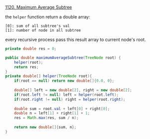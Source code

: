 [1120. Maximum Average Subtree](https://leetcode.com/problems/maximum-average-subtree/)

the `helper` function return a double array:

    [0]: sum of all subtree's val
    [1]: number of node in all subtree

every recursive process pass this result array to current node's root.

```java
private double res = 0;

public double maximumAverageSubtree(TreeNode root) {
    helper(root);
    return res;
}
private double[] helper(TreeNode root){
    if(root == null) return new double[]{0.0, 0};
    
    double[] left = new double[2], right = new double[2];
    if(root.left != null) left = helper(root.left);
    if(root.right != null) right = helper(root.right);
    
    double sum = root.val + left[0] + right[0];
    double n = left[1] + right[1] + 1;
    res = Math.max(res, sum / n);
    
    return new double[]{sum, n};
}
```